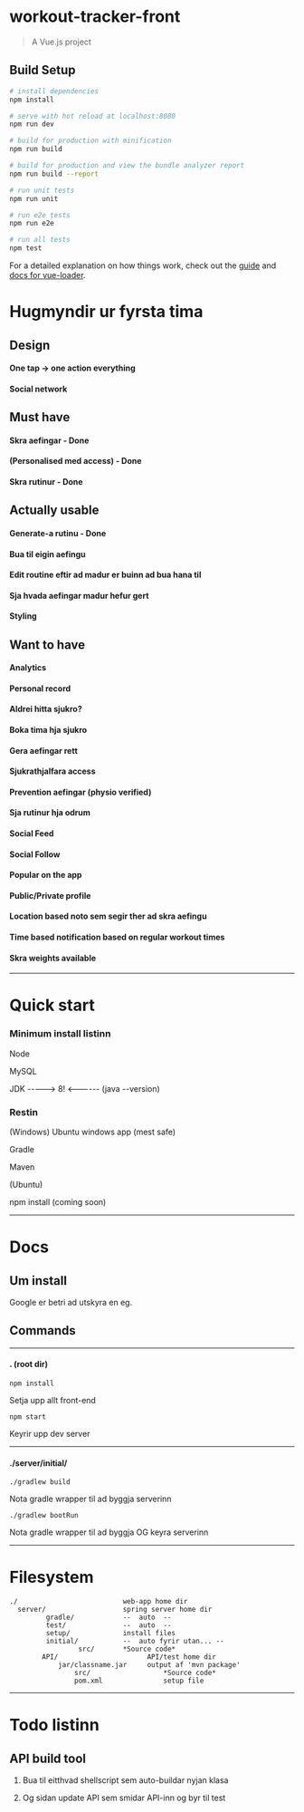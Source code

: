 # workout-tracker-front

> A Vue.js project

## Build Setup

``` bash
# install dependencies
npm install

# serve with hot reload at localhost:8080
npm run dev

# build for production with minification
npm run build

# build for production and view the bundle analyzer report
npm run build --report

# run unit tests
npm run unit

# run e2e tests
npm run e2e

# run all tests
npm test
```

For a detailed explanation on how things work, check out the [guide](http://vuejs-templates.github.io/webpack/) and [docs for vue-loader](http://vuejs.github.io/vue-loader).



# Hugmyndir ur fyrsta tima


## Design

#### One tap -> one action everything

#### Social network



## Must have

#### Skra aefingar - Done

#### (Personalised med access) - Done

#### Skra rutinur - Done


## Actually usable

#### Generate-a rutinu - Done

#### Bua til eigin aefingu

#### Edit routine eftir ad madur er buinn ad bua hana til

#### Sja hvada aefingar madur hefur gert

#### Styling



## Want to have

#### Analytics

#### Personal record

####

#### Aldrei hitta sjukro?

#### Boka tima hja sjukro

#### Gera aefingar rett

#### Sjukrathjalfara access

#### Prevention aefingar (physio verified)

#### Sja rutinur hja odrum

#### Social Feed

#### Social Follow

#### Popular on the app

#### Public/Private profile

#### Location based noto sem segir ther ad skra aefingu

#### Time based notification based on regular workout times

#### Skra weights available

---

# Quick start


### Minimum install listinn

Node

MySQL

JDK -----> 8! <------ (java --version)

### Restin

(Windows) Ubuntu windows app (mest safe)

Gradle

Maven

(Ubuntu)

npm install (coming soon)

---

# Docs

## Um install

Google er betri ad utskyra en eg.

## Commands

---

#### . (root dir)

`npm install`

  Setja upp allt front-end

`npm start`

  Keyrir upp dev server

---

#### ./server/initial/

`./gradlew build`   

  Nota gradle wrapper til ad byggja serverinn

`./gradlew bootRun`   

  Nota gradle wrapper til ad byggja OG keyra serverinn

---

# Filesystem

    ./                          web-app home dir
      server/                   spring server home dir
             gradle/            --  auto  --
             test/              --  auto  --
             setup/             install files
             initial/           --  auto fyrir utan... --
                     src/       *Source code*
			API/                      API/test home dir
			    jar/classname.jar     output af 'mvn package'
					src/                  *Source code*
					pom.xml               setup file



---

# Todo listinn

## API build tool

1. Bua til eitthvad shellscript sem auto-buildar nyjan klasa

2. Og sidan update API sem smidar API-inn og byr til test
